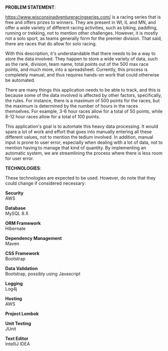 **PROBLEM STATEMENT**:

https://www.wisconsinadventureracingseries.com/ is a racing series that is free and offers prizes to winners. They are present in WI, IL and MN, and offer a wide variety of different racing activities, such as biking, paddling, running or trekking, not to mention other challenges. However, it is mostly not a solo sport, as teams generally form for the premier division. That said, there are races that do allow for solo racing.

With this description, it's understandable that there needs to be a way to store the data involved. They happen to store a wide variety of data, such as the rank, division, team name, total points out of the 500 max race points, and much more, into a spreadsheet. Currently, this process is completely manual, and thus requires hands-on work that could otherwise be automated.

There are many things this application needs to be able to track, and this is because some of the data involved is affected by other factors, specifically, the rules. For instance, there is a maximum of 500 points for the races, but the maximum is determined by the number of hours in the races themselves. For example, 3-6 hour races allow for a total of 50 points, while 8-12 hour races allow for a total of 100 points.

This application's goal is to automate this heavy data processing. It would spare a lot of work and effort that goes into manually entering all these different values, not to mention the tedium involved. In addition, manual input is prone to user error, especially when dealing with a lot of data, not to mention having to manage that kind of quantity. By implementing an automatic system, we are streamlining the process where there is less room for user error.


**TECHNOLOGIES**:


These technologies are expected to be used. However, do note that they could change if considered necessary:


**Security**<br>
    AWS

**Database**<br>
    MySQL 8.X

**ORM Framework**<br>
    Hibernate

**Dependency Management**<br>
    Maven

**CSS Framework**<br>
    Bootstrap

**Data Validation**<br>
    Bootstrap, possibly using Javascript

**Logging**<br>
    Log4j

**Hosting**<br>
    AWS

**Project Lombok**

**Unit Testing**<br>
JUnit

**Text Editor**<br>
IntelliJ IDEA

